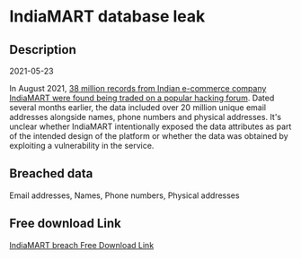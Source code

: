 # IndiaMART database leak

## Description

2021-05-23

In August 2021, <a href="https://economictimes.indiatimes.com/industry/services/retail/data-breach-or-data-scraping-with-over-38-million-records-up-for-grabs-indiamart-has-some-answering-to-do/articleshow/85563628.cms" target="_blank" rel="noopener">38 million records from Indian e-commerce company IndiaMART were found being traded on a popular hacking forum</a>. Dated several months earlier, the data included over 20 million unique email addresses alongside names, phone numbers and physical addresses. It's unclear whether IndiaMART intentionally exposed the data attributes as part of the intended design of the platform or whether the data was obtained by exploiting a vulnerability in the service.

## Breached data

Email addresses, Names, Phone numbers, Physical addresses

## Free download Link

[IndiaMART breach Free Download Link](https://tinyurl.com/2b2k277t)
